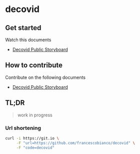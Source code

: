 # decovid

## Get started

Watch this documents
- [Decovid Public Storyboard](https://docs.google.com/presentation/d/e/2PACX-1vTP6Uw0vThPg8cwwnENEp_editDsirMt13FBChxbThnSj6dzkfN0U4SPSsZCiJNjcHhyf71wse2APgE/pub?start=true&loop=false&delayms=3000)


## How to contribute

Contribute on the following documents
- [Decovid Public Storyboard](https://docs.google.com/presentation/d/1y47Im_3LxFr_5B6DzzNaNFXa9rlhOSMSOOulHxhi6tE/edit?usp=sharing)

## TL;DR

> work in progress

### Url shortening

```bash
curl -i https://git.io \
     -F "url=https://github.com/francescobianco/decovid" \
     -F "code=decovid"
```
